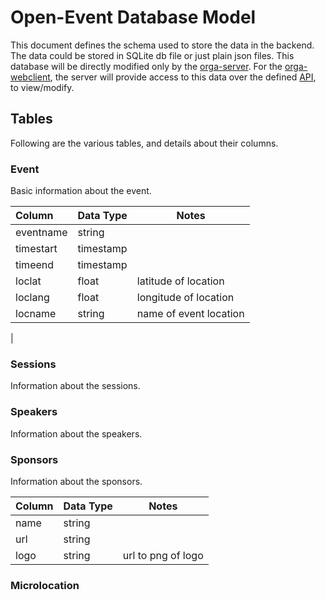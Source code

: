 # Open-Event Database Model

This document defines the schema used to store the data in the backend. The data could be stored in SQLite db file or just plain json files. This database will be directly modified only by the [orga-server](https://github.com/fossasia/open-event-orga-server). For the [orga-webclient](https://github.com/fossasia/open-event-orga-webclient), the server will provide access to this data over the defined [API](/API.md), to view/modify.  

## Tables
Following are the various tables, and details about their columns.  

### Event
Basic information about the event.    

| Column      | Data Type      | Notes       |
|:------------|:---------------| ------------|
| eventname   | string         | 
| timestart   | timestamp      | 
| timeend     | timestamp      |
| loclat      | float          | latitude of location
| loclang     | float          | longitude of location
| locname     | string         | name of event location
|


### Sessions  
Information about the sessions.  

### Speakers
Information about the speakers.   

### Sponsors
Information about the sponsors.   

| Column      | Data Type      | Notes       |
|:------------|:---------------| ------------|
| name        | string         |
| url         | string         |
| logo        | string         | url to png of logo


### Microlocation
